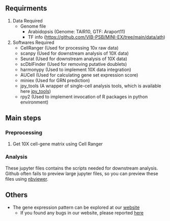 ## Requirments
  1. Data Required
      - Genome file
        - Arabidopsis (Genome: TAIR10, GTF: Araport11)
        - TF info (https://github.com/VIB-PSB/MINI-EX/tree/main/data/ath)
  2. Softwares Required
      - CellRanger (Used for processing 10x raw data)
      - scanpy  (Used for downstream analysis of 10X data)
      - Seurat (Used for downstream analysis of 10X data)
      - scDblFinder (Used for removing putative doublets)
      - harmonypy (Used to implement 10X data integration)
      - AUCell (Used for calculating gene set expression score)
      - miniex (Used for GRN prediction)
      - jpy_tools (A wrapper of single-cell analysis tools, which is available here [jpy_tools](https://github.com/liuzj039/jpy_tools/tree/master/jModule))
      - rpy2 (Used to implement invocation of R packages in python environment)

## Main steps

### Preprocessing
1. Get 10X cell-gene matrix using Cell Ranger

### Analysis

These jupyter files contains the scripts needed for downstream analysis. Github often fails to preview large jupyter files, so you can preview these files using [nbviewer](https://nbviewer.org/github/ZhaiLab-SUSTech/single_cell_hormones/tree/main/). 

## Others
- The gene expression pattern can be explored at our [website](https://zhailab.bio.sustech.edu.cn/single_cell_hormone/)
  - If you found any bugs in our website, please reported [here](https://github.com/ZhaiLab-SUSTech/single_cell_hormones/issues/new)

